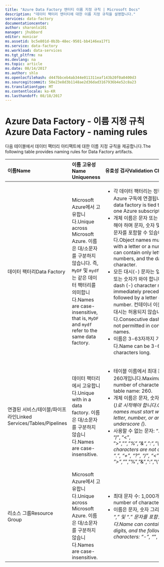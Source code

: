 ```yaml
---
title: "Azure Data Factory 엔터티 이름 지정 규칙 | Microsoft Docs"
description: "데이터 팩터리 엔터티에 대한 이름 지정 규칙을 설명합니다."
services: data-factory
documentationcenter: 
author: sharonlo101
manager: jhubbard
editor: monicar
ms.assetid: bc5e801d-0b3b-48ec-9501-bb4146ea17f1
ms.service: data-factory
ms.workload: data-services
ms.tgt_pltfrm: na
ms.devlang: na
ms.topic: article
ms.date: 08/14/2017
ms.author: shlo
ms.openlocfilehash: d447bbceb4ab344e011311eaf143b20f0a0400d3
ms.sourcegitcommit: 50e23e8d3b1148ae2d36dad3167936b4e52c8a23
ms.translationtype: MT
ms.contentlocale: ko-KR
ms.lasthandoff: 08/18/2017
---
```

# <a name="azure-data-factory---naming-rules"></a><span data-ttu-id="99f02-103">Azure Data Factory - 이름 지정 규칙</span><span class="sxs-lookup"><span data-stu-id="99f02-103">Azure Data Factory - naming rules</span></span>
<span data-ttu-id="99f02-104">다음 테이블에서 데이터 팩터리 아티팩트에 대한 이름 지정 규칙을 제공합니다.</span><span class="sxs-lookup"><span data-stu-id="99f02-104">The following table provides naming rules for Data Factory artifacts.</span></span>

| <span data-ttu-id="99f02-105">이름</span><span class="sxs-lookup"><span data-stu-id="99f02-105">Name</span></span> | <span data-ttu-id="99f02-106">이름 고유성</span><span class="sxs-lookup"><span data-stu-id="99f02-106">Name Uniqueness</span></span> | <span data-ttu-id="99f02-107">유효성 검사</span><span class="sxs-lookup"><span data-stu-id="99f02-107">Validation Checks</span></span> |
|:--- |:--- |:--- |
| <span data-ttu-id="99f02-108">데이터 팩터리</span><span class="sxs-lookup"><span data-stu-id="99f02-108">Data Factory</span></span> |<span data-ttu-id="99f02-109">Microsoft Azure에서 고유합니다.</span><span class="sxs-lookup"><span data-stu-id="99f02-109">Unique across Microsoft Azure.</span></span> <span data-ttu-id="99f02-110">이름은 대/소문자를 구분하지 않습니다. 즉, `MyDF` 및 `mydf`는 같은 데이터 팩터리를 의미합니다.</span><span class="sxs-lookup"><span data-stu-id="99f02-110">Names are case-insensitive, that is, `MyDF` and `mydf` refer to the same data factory.</span></span> |<ul><li><span data-ttu-id="99f02-111">각 데이터 팩터리는 정확히 하나의 Azure 구독에 연결됩니다.</span><span class="sxs-lookup"><span data-stu-id="99f02-111">Each data factory is tied to exactly one Azure subscription.</span></span></li><li><span data-ttu-id="99f02-112">개체 이름은 문자 또는 숫자로 시작해야 하며 문자, 숫자 및 대시(-) 문자를 포함할 수 있습니다.</span><span class="sxs-lookup"><span data-stu-id="99f02-112">Object names must start with a letter or a number, and can contain only letters, numbers, and the dash (-) character.</span></span></li><li><span data-ttu-id="99f02-113">모든 대시(-) 문자는 앞뒤에 문자 또는 숫자가 와야 합니다.</span><span class="sxs-lookup"><span data-stu-id="99f02-113">Every dash (-) character must be immediately preceded and followed by a letter or a number.</span></span> <span data-ttu-id="99f02-114">컨테이너 이름에서 연속 대시는 허용되지 않습니다.</span><span class="sxs-lookup"><span data-stu-id="99f02-114">Consecutive dashes are not permitted in container names.</span></span></li><li><span data-ttu-id="99f02-115">이름은 3-63자까지 가능합니다.</span><span class="sxs-lookup"><span data-stu-id="99f02-115">Name can be 3-63 characters long.</span></span></li></ul> |
| <span data-ttu-id="99f02-116">연결된 서비스/테이블/파이프라인</span><span class="sxs-lookup"><span data-stu-id="99f02-116">Linked Services/Tables/Pipelines</span></span> |<span data-ttu-id="99f02-117">데이터 팩터리에서 고유합니다.</span><span class="sxs-lookup"><span data-stu-id="99f02-117">Unique with in a data factory.</span></span> <span data-ttu-id="99f02-118">이름은 대/소문자를 구분하지 않습니다.</span><span class="sxs-lookup"><span data-stu-id="99f02-118">Names are case-insensitive.</span></span> |<ul><li><span data-ttu-id="99f02-119">테이블 이름에서 최대 문자 수는 260개입니다.</span><span class="sxs-lookup"><span data-stu-id="99f02-119">Maximum number of characters in a table name: 260.</span></span></li><li><span data-ttu-id="99f02-120">개체 이름은 문자, 숫자 또는 밑줄(_)로 시작해야 합니다.</span><span class="sxs-lookup"><span data-stu-id="99f02-120">Object names must start with a letter, number, or an underscore (_).</span></span></li><li><span data-ttu-id="99f02-121">사용할 수 없는 문자: “.”, “+”, “?”, “/”, “<”, ”>”,”*”,”%”,”&”,”:”,”\\”</span><span class="sxs-lookup"><span data-stu-id="99f02-121">Following characters are not allowed: “.”, “+”, “?”, “/”, “<”, ”>”,”*”,”%”,”&”,”:”,”\\”</span></span></li></ul> |
| <span data-ttu-id="99f02-122">리소스 그룹</span><span class="sxs-lookup"><span data-stu-id="99f02-122">Resource Group</span></span> |<span data-ttu-id="99f02-123">Microsoft Azure에서 고유합니다.</span><span class="sxs-lookup"><span data-stu-id="99f02-123">Unique across Microsoft Azure.</span></span> <span data-ttu-id="99f02-124">이름은 대/소문자를 구분하지 않습니다.</span><span class="sxs-lookup"><span data-stu-id="99f02-124">Names are case-insensitive.</span></span> |<ul><li><span data-ttu-id="99f02-125">최대 문자 수: 1,000개</span><span class="sxs-lookup"><span data-stu-id="99f02-125">Maximum number of characters: 1000.</span></span></li><li><span data-ttu-id="99f02-126">이름은 문자, 숫자 그리고 “-”, “_”, “,” 및 “.” 문자를 포함할 수 있습니다.</span><span class="sxs-lookup"><span data-stu-id="99f02-126">Name can contain letters, digits, and the following characters: “-”, “_”, “,” and “.”</span></span></li></ul> |


